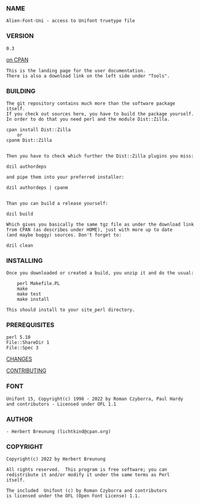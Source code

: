 ### NAME

    Alien-Font-Uni - access to Unifont truetype file

### VERSION
 
    0.3

[on CPAN](https://metacpan.org/pod/Alien::Font::Uni)

    This is the landing page for the user documentation.
    There is also a download link on the left side under "Tools".
   

### BUILDING

    The git repository contains much more than the software package itself.
    If you check out sources here, you have to build the package yourself.
    In order to do that you need perl and the module Dist::Zilla.
    
    cpan install Dist::Zilla   
        or 
    cpanm Dist::Zilla

    
    Then you have to check which further the Dist::Zilla plugins you miss:
    
    dzil authordeps
    
    and pipe them into your preferred installer:
    
    dzil authordeps | cpanm
    
  
    Than you can build a release yourself:

    dzil build
    
    Which gives you basically the same tgz file as under the download link
    from CPAN (as describes under HOME), just with more up to date 
    (and maybe buggy) sources. Don't forget to:
    
    dzil clean


### INSTALLING

    Once you downloaded or created a build, you unzip it and do the usual:
 
        perl Makefile.PL
        make
        make test
        make install

    This should install to your site_perl directory.


### PREREQUISITES

    perl 5.10
    File::ShareDir 1
    File::Spec 3        

 
[CHANGES](https://github.com/lichtkind/Alien-Font-Uni/blob/main/Changes)

[CONTRIBUTING](https://github.com/lichtkind/Alien-Font-Uni/blob/main/CONTRIBUTING)


### FONT

    Unifont 15, Copyright(c) 1998 - 2022 by Roman Czyborra, Paul Hardy
    and contributors - Licensed under OFL 1.1

### AUTHOR

    - Herbert Breunung (lichtkind@cpan.org)


### COPYRIGHT

    Copyright(c) 2022 by Herbert Breunung

    All rights reserved.  This program is free software; you can
    redistribute it and/or modify it under the same terms as Perl 
    itself.

    The included  Unifont (c) by Roman Czyborra and contributors 
    is licensed under the OFL (Open Font License) 1.1.
